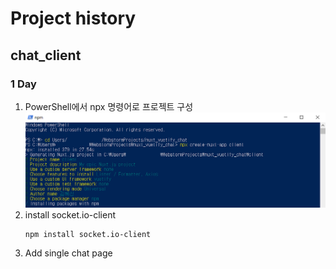 # Project history

## chat_client
### 1 Day
1. PowerShell에서 npx 명령어로 프로젝트 구성  
  ![chat client initialize](./img/img_initialize.png)
2. install socket.io-client
    ```
    npm install socket.io-client 
    ```
3. Add single chat page 

